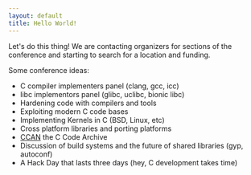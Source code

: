 ```yaml
---
layout: default
title: Hello World!
---
```


Let's do this thing! We are contacting organizers for sections of the
conference and starting to search for a location and funding.

Some conference ideas:

- C compiler implementers panel (clang, gcc, icc)
- libc implementors panel (glibc, uclibc, bionic libc)
- Hardening code with compilers and tools
- Exploiting modern C code bases
- Implementing Kernels in C (BSD, Linux, etc)
- Cross platform libraries and porting platforms
- [CCAN][ccan] the C Code Archive
- Discussion of build systems and the future of shared libraries (gyp, autoconf)
- A Hack Day that lasts three days (hey, C development takes time)

[ccan]: http://ccodearchive.net/index.html

